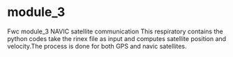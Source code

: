 # module_3
Fwc module_3  NAVIC satellite communication
This respiratory contains the python codes take the rinex file as input and computes satellite position and velocity.The process is done for both GPS and navic satellites.
